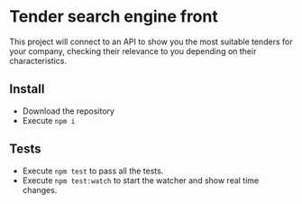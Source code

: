 # Tender search engine front

This project will connect to an API to show you the most suitable tenders for your company, checking their relevance to you depending on their characteristics.

## Install

- Download the repository
- Execute ```npm i ```

## Tests

- Execute ```npm test``` to pass all the tests.
- Execute ```npm test:watch``` to start the watcher and show real time changes.
